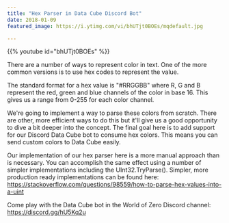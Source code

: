 ```yaml
---
title: "Hex Parser in Data Cube Discord Bot"
date: 2018-01-09
featured_image: https://i.ytimg.com/vi/bhUTjt0BOEs/mqdefault.jpg

---
```


{{% youtube id="bhUTjt0BOEs" %}}

There are a number of ways to represent color in text. One of the more common versions is to use hex codes to represent the value.

The standard format for a hex value is "#RRGGBB" where R, G and B represent the red, green and blue channels of the color in base 16. This gives us a range from 0-255 for each color channel.

We're going to implement a way to parse these colors from scratch. There are other, more efficient ways to do this but it'll give us a good opportunity to dive a bit deeper into the concept. The final goal here is to add support for our Discord Data Cube bot to consume hex colors. This means you can send custom colors to Data Cube easily.

Our implementation of our hex parser here is a more manual approach than is necessary. You can accomplish the same effect using a number of simpler implementations including the UInt32.TryParse(). Simpler, more production ready implementations can be found here: https://stackoverflow.com/questions/98559/how-to-parse-hex-values-into-a-uint

Come play with the Data Cube bot in the World of Zero Discord channel: https://discord.gg/hU5Kq2u